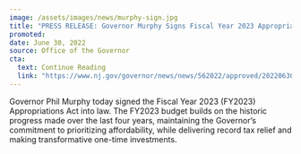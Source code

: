 ```yaml
---
image: /assets/images/news/murphy-sign.jpg
title: "PRESS RELEASE: Governor Murphy Signs Fiscal Year 2023 Appropriations Act into Law"
promoted: 
date: June 30, 2022
source: Office of the Governor
cta:
  text: Continue Reading
  link: "https://www.nj.gov/governor/news/news/562022/approved/20220630a.shtml"
---
```


Governor Phil Murphy today signed the Fiscal Year 2023 (FY2023) Appropriations Act into law. The FY2023 budget builds on the historic progress made over the last four years, maintaining the Governor’s commitment to prioritizing affordability, while delivering record tax relief and making transformative one-time investments.
